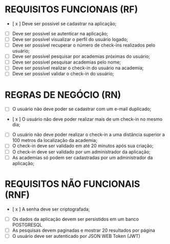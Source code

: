 # REQUISITOS FUNCIONAIS (RF)
 - [ x ] Deve ser possivel se cadastrar na aplicação;
 - [ ] Deve ser possivel se autenticar na aplicação;
 - [ ] Deve ser possivel visualizar o perfil do usuário logado;
 - [ ] Deve ser possivel recuperar o número de check-ins realizados pelo usuário;
 - [ ] Deve ser possivel pesquisar por academias próximas do usuário;
 - [ ] Deve ser possível pesquisar academias pelo nome;
 - [ ] Deve ser possivel realizar o check-in do usuário na academia;
 - [ ] Deve ser possível validar o check-in do usuário;

# REGRAS DE NEGÓCIO (RN)
 - [ ] O usuário não deve poder se cadastrar com um e-mail duplicado;
 - [ x ] O usuário não deve poder realizar mais de um check-in no mesmo dia;
 - [ ] O usuário não deve poder realizar o check-in a uma distância superior a 100 metros da localização da academia;
 - [ ] O check-in deve ser validado em até 20 minutos após sua criação;
 - [ ] O check-in deve ser validado por um administrador da aplicação;
 - [ ] As academias só podem ser cadastradas por um administrador da aplicação;

# REQUISITOS NÃO FUNCIONAIS (RNF)
- [ x ] A senha deve ser criptografada;
- [ ] Os dados da aplicação devem ser persistidos em um banco POSTGRESQL
- [ ] As pesquisas devem paginadas e mostrar 20 resultados por página
- [ ] O usuário deve ser autenticado por JSON WEB Token (JWT)
